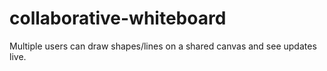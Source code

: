 # collaborative-whiteboard
Multiple users can draw shapes/lines on a shared canvas and see updates live.
